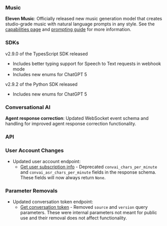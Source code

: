 ### Music

**Eleven Music**: Officially released new music generation model that creates studio-grade music with natural language prompts in any style. See the [capabilities page](/docs/capabilities/music) and [prompting guide](/docs/best-practices/prompting/eleven-music) for more information.

### SDKs

v2.9.0 of the TypesScript SDK released

- Includes better typing support for Speech to Text requests in webhook mode
- Includes new enums for ChatGPT 5

v2.9.2 of the Python SDK released

- Includes new enums for ChatGPT 5

### Conversational AI

**Agent response correction**: Updated WebSocket event schema and handling for improved agent response correction functionality.

### API

<Accordion title="View API changes">

### User Account Changes

- Updated user account endpoint:
  - [Get user subscription info](/docs/api-reference/user/get) - Deprecated `convai_chars_per_minute` and `convai_asr_chars_per_minute` fields in the response schema. These fields will now always return `None`.

### Parameter Removals

- Updated conversation token endpoint:
  - [Get conversation token](/docs/api-reference/conversations/get-webrtc-token) - Removed `source` and `version` query parameters. These were internal parameters not meant for public use and their removal does not affect functionality.

</Accordion>
